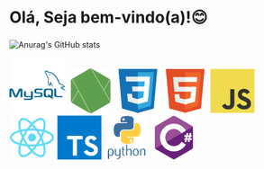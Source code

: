 # Olá, Seja bem-vindo(a)!😊

###



![Anurag's GitHub stats](https://github-readme-stats.vercel.app/api?username=igulino&show_icons=true&theme=tokyonight)

<div style="display inline-block">
  <img src="https://github.com/devicons/devicon/blob/master/icons/mysql/mysql-plain-wordmark.svg" height="100px" whidt="100px" >
    <img src="https://github.com/devicons/devicon/blob/master/icons/nodejs/nodejs-plain.svg" height="80px" whidt="100px">
      <img src="https://github.com/devicons/devicon/blob/master/icons/css3/css3-original.svg" height="80px" whidt="100px">
        <img src="https://github.com/devicons/devicon/blob/master/icons/html5/html5-original.svg" height="80px" whidt="100px">
          <img src="https://github.com/devicons/devicon/blob/master/icons/javascript/javascript-original.svg" height="80px" whidt="100px">
            <img src="https://github.com/devicons/devicon/blob/master/icons/react/react-original.svg" height="80px" whidt="100px">
              <img src="https://github.com/devicons/devicon/blob/master/icons/typescript/typescript-plain.svg" height="80px" whidt="100px">
                <img src="https://github.com/devicons/devicon/blob/master/icons/python/python-original-wordmark.svg" height="80px" whidt="100px">
                   <img src="https://github.com/devicons/devicon/blob/master/icons/csharp/csharp-original.svg" height="80px" whidt="100px">
    
  </div>
